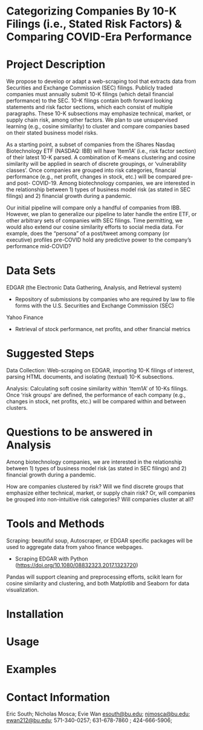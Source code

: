 # Categorizing Companies By 10-K Filings (i.e., Stated Risk Factors) & Comparing COVID-Era Performance 

# Project Description
We propose to develop or adapt a web-scraping tool that extracts data from Securities and Exchange Commission (SEC) filings. Publicly traded companies must annually submit 10-K filings (which detail financial performance) to the SEC. 10-K filings contain both forward looking statements and risk factor sections, which each consist of multiple paragraphs. These 10-K subsections may emphasize technical, market, or supply chain risk, among other factors. We plan to use unsupervised learning (e.g., cosine similarity) to cluster and compare companies based on their stated business model risks. 

As a starting point, a subset of companies from the iShares Nasdaq Biotechnology ETF (NASDAQ: IBB) will have ‘Item1A’ (i.e., risk factor section) of their latest 10-K parsed. A combination of K-means clustering and cosine similarity will be applied in search of discrete groupings, or ‘vulnerability classes’. Once companies are grouped into risk categories, financial performance (e.g., net profit, changes in stock, etc.) will be compared pre- and post- COVID-19. Among biotechnology companies, we are interested in the relationship between 1) types of business model risk (as stated in SEC filings) and 2) financial growth during a pandemic.

Our initial pipeline will compare only a handful of companies from IBB. However, we plan to generalize our pipeline to later handle the entire ETF, or other arbitrary sets of companies with SEC filings. Time permitting, we would also extend our cosine similarity efforts to social media data. For example, does the “persona” of a post/tweet among company (or executive) profiles pre-COVID hold any predictive power to the company’s performance mid-COVID?

# Data Sets
EDGAR (the Electronic Data Gathering, Analysis, and Retrieval system)
- Repository of submissions by companies who are required by law to file forms with the U.S. Securities and Exchange Commission (SEC)

Yahoo Finance
- Retrieval of stock performance, net profits, and other financial metrics

# Suggested Steps
Data Collection:  Web-scraping on EDGAR, importing 10-K filings of interest, parsing HTML documents, and isolating (textual) 10-K subsections.

Analysis: Calculating soft cosine similarity within ‘Item1A’ of 10-Ks filings. Once ‘risk groups’ are defined, the performance of each company (e.g., changes in stock, net profits, etc.) will be compared within and between clusters.

# Questions to be answered in Analysis
Among biotechnology companies, we are interested in the relationship between 1) types of business model risk (as stated in SEC filings) and 2) financial growth during a pandemic.

How are companies clustered by risk? Will we find discrete groups that emphasize either technical, market, or supply chain risk? Or, will companies be grouped into non-intuitive risk categories? Will companies cluster at all?

# Tools and Methods
Scraping: beautiful soup, Autoscraper, or EDGAR specific packages will be used to aggregate data from yahoo finance webpages. 
- Scraping EDGAR with Python (https://doi.org/10.1080/08832323.2017.1323720)

Pandas will support cleaning and preprocessing efforts, scikit learn for cosine similarity and clustering, and both Matplotlib and Seaborn for data visualization.

# Installation
# Usage
# Examples
# Contact Information
Eric South; Nicholas Mosca; Evie Wan
esouth@bu.edu; njmosca@bu.edu; ewan212@bu.edu;
571-340-0257; 631-678-7860 ; 424-666-5906; 

